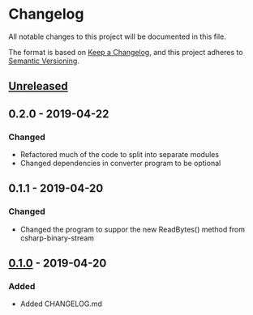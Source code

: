 # Changelog
All notable changes to this project will be documented in this file.

The format is based on [Keep a Changelog](https://keepachangelog.com/en/1.0.0/),
and this project adheres to [Semantic Versioning](https://semver.org/spec/v2.0.0.html).

## [Unreleased]

## 0.2.0 - 2019-04-22
### Changed
- Refactored much of the code to split into separate modules
- Changed dependencies in converter program to be optional

## 0.1.1 - 2019-04-20
### Changed
- Changed the program to suppor the new ReadBytes() method from csharp-binary-stream

## [0.1.0] - 2019-04-20
### Added
- Added CHANGELOG.md

[Unreleased]: https://github.com/dhkatz/cfl-converter/compare/0.2.0...HEAD
[0.1.1]: https://github.com/dhkatz/cfl-converter/compare/0.1.1...0.2.0
[0.1.0]: https://github.com/dhkatz/cfl-converter/compare/0.1.0...0.1.1

